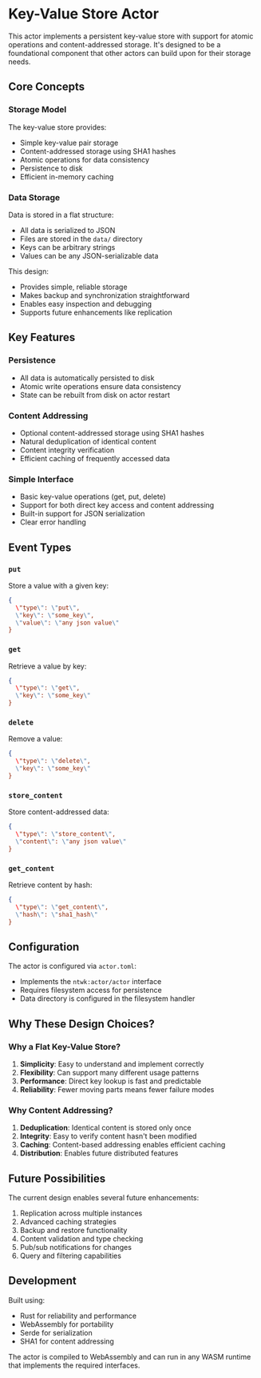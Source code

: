 # Key-Value Store Actor

This actor implements a persistent key-value store with support for atomic operations and content-addressed storage. It's designed to be a foundational component that other actors can build upon for their storage needs.

## Core Concepts

### Storage Model
The key-value store provides:
- Simple key-value pair storage
- Content-addressed storage using SHA1 hashes
- Atomic operations for data consistency
- Persistence to disk
- Efficient in-memory caching

### Data Storage
Data is stored in a flat structure:
- All data is serialized to JSON
- Files are stored in the `data/` directory
- Keys can be arbitrary strings
- Values can be any JSON-serializable data

This design:
- Provides simple, reliable storage
- Makes backup and synchronization straightforward
- Enables easy inspection and debugging
- Supports future enhancements like replication

## Key Features

### Persistence
- All data is automatically persisted to disk
- Atomic write operations ensure data consistency
- State can be rebuilt from disk on actor restart

### Content Addressing
- Optional content-addressed storage using SHA1 hashes
- Natural deduplication of identical content
- Content integrity verification
- Efficient caching of frequently accessed data

### Simple Interface
- Basic key-value operations (get, put, delete)
- Support for both direct key access and content addressing
- Built-in support for JSON serialization
- Clear error handling

## Event Types

### `put`
Store a value with a given key:
```json
{
  \"type\": \"put\",
  \"key\": \"some_key\",
  \"value\": \"any json value\"
}
```

### `get`
Retrieve a value by key:
```json
{
  \"type\": \"get\",
  \"key\": \"some_key\"
}
```

### `delete`
Remove a value:
```json
{
  \"type\": \"delete\",
  \"key\": \"some_key\"
}
```

### `store_content`
Store content-addressed data:
```json
{
  \"type\": \"store_content\",
  \"content\": \"any json value\"
}
```

### `get_content`
Retrieve content by hash:
```json
{
  \"type\": \"get_content\",
  \"hash\": \"sha1_hash\"
}
```

## Configuration

The actor is configured via `actor.toml`:
- Implements the `ntwk:actor/actor` interface
- Requires filesystem access for persistence
- Data directory is configured in the filesystem handler

## Why These Design Choices?

### Why a Flat Key-Value Store?
1. **Simplicity**: Easy to understand and implement correctly
2. **Flexibility**: Can support many different usage patterns
3. **Performance**: Direct key lookup is fast and predictable
4. **Reliability**: Fewer moving parts means fewer failure modes

### Why Content Addressing?
1. **Deduplication**: Identical content is stored only once
2. **Integrity**: Easy to verify content hasn't been modified
3. **Caching**: Content-based addressing enables efficient caching
4. **Distribution**: Enables future distributed features

## Future Possibilities

The current design enables several future enhancements:
1. Replication across multiple instances
2. Advanced caching strategies
3. Backup and restore functionality
4. Content validation and type checking
5. Pub/sub notifications for changes
6. Query and filtering capabilities

## Development

Built using:
- Rust for reliability and performance
- WebAssembly for portability
- Serde for serialization
- SHA1 for content addressing

The actor is compiled to WebAssembly and can run in any WASM runtime that implements the required interfaces.
